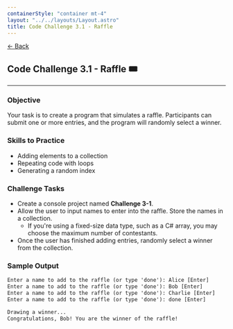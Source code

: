```yaml
---
containerStyle: "container mt-4"
layout: "../../layouts/Layout.astro"
title: Code Challenge 3.1 - Raffle
---
```


<a href="/code-challenges/" class="btn btn-sm btn-outline-light mb-3">
  ← Back
</a>

## Code Challenge 3.1 - Raffle 🎟️

---

### Objective

Your task is to create a program that simulates a raffle. Participants can submit one or more entries, and the program will randomly select a winner.

### Skills to Practice

- Adding elements to a collection
- Repeating code with loops
- Generating a random index

### Challenge Tasks

- Create a console project named **Challenge 3-1**.
- Allow the user to input names to enter into the raffle. Store the names in a collection.
    - If you're using a fixed-size data type, such as a C# array, you may choose the maximum number of contestants.
- Once the user has finished adding entries, randomly select a winner from the collection.

### Sample Output

```txt
Enter a name to add to the raffle (or type 'done'): Alice [Enter]
Enter a name to add to the raffle (or type 'done'): Bob [Enter]
Enter a name to add to the raffle (or type 'done'): Charlie [Enter]
Enter a name to add to the raffle (or type 'done'): done [Enter]

Drawing a winner...
Congratulations, Bob! You are the winner of the raffle!
```
